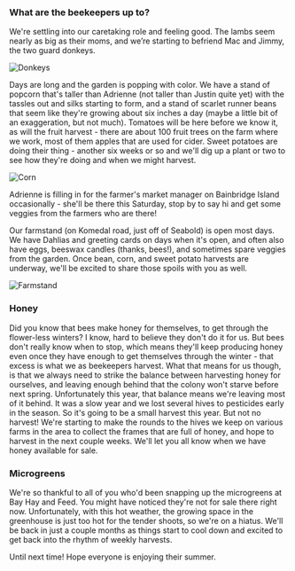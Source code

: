 ### What are the beekeepers up to?

We're settling into our caretaking role and feeling good. The lambs seem nearly as big as their moms, and we’re starting to befriend Mac and Jimmy, the two guard donkeys.

![Donkeys](images/archive/donkeys.jpg)


Days are long and the garden is popping with color. We have a stand of popcorn that's taller than Adrienne (not taller than Justin quite yet) with the tassles out and silks starting to form, and a stand of scarlet runner beans that seem like they're growing about six inches a day (maybe a little bit of an exaggeration, but not much). Tomatoes will be here before we know it, as will the fruit harvest - there are about 100 fruit trees on the farm where we work, most of them apples that are used for cider. Sweet potatoes are doing their thing - another six weeks or so and we'll dig up a plant or two to see how they're doing and when we might harvest.

![Corn](images/archive/corn.jpg)

Adrienne is filling in for the farmer's market manager on Bainbridge Island occasionally - she'll be there this Saturday, stop by to say hi and get some veggies from the farmers who are there!

Our farmstand (on Komedal road, just off of Seabold) is open most days. We have Dahlias and greeting cards on days when it's open, and often also have eggs, beeswax candles (thanks, bees!), and sometimes spare veggies from the garden. Once bean, corn, and sweet potato harvests are underway, we'll be excited to share those spoils with you as well.

![Farmstand](images/archive/farmstand.jpg)

### Honey

Did you know that bees make honey for themselves, to get through the flower-less winters? I know, hard to believe they don't do it for us. But bees don't really know when to stop, which means they'll keep producing honey even once they have enough to get themselves through the winter - that excess is what we as beekeepers harvest. What that means for us though, is that we always need to strike the balance between harvesting honey for ourselves, and leaving enough behind that the colony won't starve before next spring. Unfortunately this year, that balance means we're leaving most of it behind. It was a slow year and we lost several hives to pesticides early in the season. So it's going to be a small harvest this year. But not no harvest! We're starting to make the rounds to the hives we keep on various farms in the area to collect the frames that are full of honey, and hope to harvest in the next couple weeks. We'll let you all know when we have honey available for sale. 

### Microgreens

We're so thankful to all of you who'd been snapping up the microgreens at Bay Hay and Feed. You might have noticed they're not for sale there right now. Unfortunately, with this hot weather, the growing space in the greenhouse is just too hot for the tender shoots, so we're on a hiatus. We'll be back in just a couple months as things start to cool down and excited to get back into the rhythm of weekly harvests. 


Until next time! Hope everyone is enjoying their summer.

